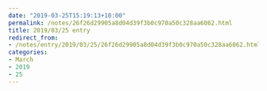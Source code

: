 ```yaml
---
date: "2019-03-25T15:19:13+10:00"
permalink: /notes/26f26d29905a8d04d39f3b0c970a50c328aa6062.html
title: 2019/03/25 entry
redirect_from:
- /notes/entry/2019/03/25/26f26d29905a8d04d39f3b0c970a50c328aa6062.html
categories:
- March
- 2019
- 25
---
```

